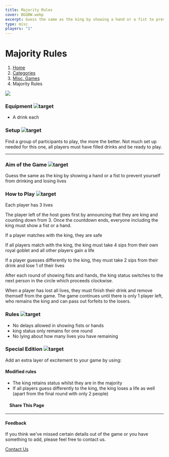 ```yaml
---
title: Majority Rules
cover: BGGBW.webp
excerpt: Guess the same as the king by showing a hand or a fist to prevent yourself from drinking and losing lives
type: misc
players: "1"
---
```


# Majority Rules

1.  [Home](/)
2.  [Categories](GameCategories)
3.  [Misc. Games](GameCategories/MiscGames)
4.  Majority Rules

![](images/majorityrules.webp)

### Equipment ![target](images/liquor.webp)

-   A drink each

### Setup ![target](images/settings.webp)

Find a group of participants to play, the more the better. Not much set up needed for this one, all players must have filled drinks and be ready to play.

* * *

### Aim of the Game ![target](images/target.webp)

Guess the same as the king by showing a hand or a fist to prevent yourself from drinking and losing lives

### How to Play ![target](images/question.webp)

Each player has 3 lives

The player left of the host goes first by announcing that they are king and counting down from 3. Once the countdown ends, everyone including the king must show a fist or a hand.

If a player matches with the king, they are safe

If all players match with the king, the king must take 4 sips from their own royal goblet and all other players gain a life

If a player guesses differently to the king, they must take 2 sips from their drink and lose 1 of their lives

After each round of showing fists and hands, the king status switches to the next person in the circle which proceeds clockwise.

When a player has lost all lives, they must finish their drink and remove themself from the game. The game continues until there is only 1 player left, who remains the king and can pass out forfeits to the losers.

### Rules ![target](images/rules.webp)

-   No delays allowed in showing fists or hands
-   king status only remains for one round
-   No lying about how many lives you have remaining

### Special Edition ![target](images/special.webp)

Add an extra layer of excitement to your game by using:

#### **Modified rules**

-   The king retains status whilst they are in the majority
-   If all players guess differently to the king, the king loses a life as well (apart from the final round with only 2 people)

####     Share This Page

[](https://www.facebook.com/sharer/sharer.php?u=beergogglegames.co.uk/GameCategories/MiscGames/majorityrules)[](https://www.instagram.com/direct/new/)[](https://twitter.com/intent/tweet?url=beergogglegames.co.uk/GameCategories/MiscGames/majorityrules)

* * *

#### Feedback

If you think we've missed certain details out of the game or you have something to add, please feel free to contact us.

  
  
  
[Contact Us](contact)
